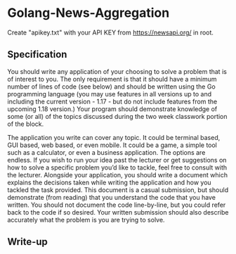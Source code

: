# Golang-News-Aggregation
Create "apikey.txt" with your API KEY from https://newsapi.org/ in root.

## Specification

You should write any application of your choosing to solve a problem that is of interest to you. The only requirement is that it
should have a minimum number of lines of code (see below) and should be written using the Go programming language (you
may use features in all versions up to and including the current version - 1.17 - but do not include features from the upcoming 1.18
version.) Your program should demonstrate knowledge of some (or all) of the topics discussed during the two week classwork
portion of the block.

The application you write can cover any topic. It could be terminal based, GUI based, web based, or even mobile. It could be a
game, a simple tool such as a calculator, or even a business application. The options are endless. If you wish to run your idea
past the lecturer or get suggestions on how to solve a specific problem you’d like to tackle, feel free to consult with the lecturer.
Alongside your application, you should write a document which explains the decisions taken while writing the application and
how you tackled the task provided. This document is a casual submission, but should demonstrate (from reading) that you
understand the code that you have written. You should not document the code line-by-line, but you could refer back to the
code if so desired. Your written submission should also describe accurately what the problem is you are trying to solve.

## Write-up
